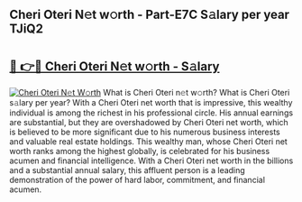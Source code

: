 ## Cheri Oteri N𝚎t w𝚘rth - Part-E7C S𝚊lary per year TJiQ2

# <h2><a href="http://gc3srq.nevu.top/?p=Cheri+Oteri">🔗 👉🔴 Cheri Oteri N𝚎t w𝚘rth - S𝚊lary</a></h2>

[![Cheri Oteri N𝚎t W𝚘rth](https://i.imgur.com/Oavwk0R.jpeg)](http://gc3srq.nevu.top/?p=Cheri+Oteri)
What is Cheri Oteri n𝚎t w𝚘rth? What is Cheri Oteri s𝚊lary per year?
With a Cheri Oteri net worth that is impressive, this wealthy individual is among the richest in his professional circle. His annual earnings are substantial, but they are overshadowed by Cheri Oteri net worth, which is believed to be more significant due to his numerous business interests and valuable real estate holdings. This wealthy man, whose Cheri Oteri net worth ranks among the highest globally, is celebrated for his business acumen and financial intelligence. With a Cheri Oteri net worth in the billions and a substantial annual salary, this affluent person is a leading demonstration of the power of hard labor, commitment, and financial acumen.
